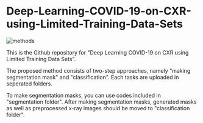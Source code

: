# Deep-Learning-COVID-19-on-CXR-using-Limited-Training-Data-Sets
![methods](https://user-images.githubusercontent.com/39784965/81655488-3d5de380-9471-11ea-8f4b-b18e5fda7d08.png)

This is the Github repository for "Deep Learning COVID-19 on CXR using Limited Training Data Sets".

The proposed method consists of two-step approaches, namely "making segmentation mask" and "classification".
Each tasks are uploaded in seperated folders.

To make segmentation masks, you can use codes included in "segmentation folder".
After making segmentation masks, generated masks as well as preprocessed x-ray images should be moved to "classification folder".
